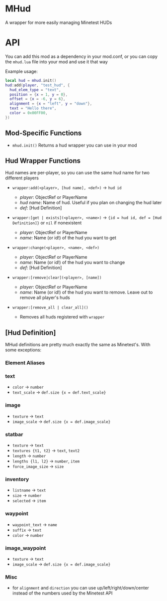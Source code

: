 # MHud
A wrapper for more easily managing Minetest HUDs

# API
You can add this mod as a dependency in your mod.conf, or you can copy the `mhud.lua` file into your mod and use it that way

Example usage:
```lua
local hud = mhud.init()
hud:add(player, "test_hud", {
  hud_elem_type = "text",
  position = {x = 1, y = 0},
  offset = {x = -6, y = 6},
  alignment = {x = "left", y = "down"},
  text = "Hello there",
  color = 0x00FF00,
})
```

## Mod-Specific Functions

* `mhud.init()`
  Returns a hud wrapper you can use in your mod

## Hud Wrapper Functions

Hud names are per-player, so you can use the same hud name for two different players

* `wrapper:add(<player>, [hud name], <def>)` -> `hud id`
  * *player*: ObjectRef or PlayerName
  * *hud name*: Name of hud. Useful if you plan on changing the hud later
  * *def*: [Hud Definition]

* `wrapper:[get | exists](<player>, <name>)` -> `{id = hud id, def = [Hud Definition]}` or `nil` if nonexistent
  * *player*: ObjectRef or PlayerName
  * *name*: Name (or id!) of the hud you want to get

* `wrapper:change(<player>, <name>, <def>)`
  * *player*: ObjectRef or PlayerName
  * *name*: Name (or id!) of the hud you want to change
  * *def*: [Hud Definition]

* `wrapper:[remove|clear](<player>, [name])`
  * *player*: ObjectRef or PlayerName
  * *name*: Name (or id!) of the hud you want to remove. Leave out to remove all player's huds

* `wrapper:[remove_all | clear_all]()`
  * Removes all huds registered with `wrapper`

## [Hud Definition]
MHud definitions are pretty much exactly the same as Minetest's. With some exceptions:

### **Element Aliases**
### text
  * `color` -> `number`
  * `text_scale` -> `def.size {x = def.text_scale}`
### image
  * `texture` -> `text`
  * `image_scale` -> `def.size {x = def.image_scale}`
### statbar
  * `texture` -> `text`
  * `textures {t1, t2}` -> `text`, `text2`
  * `length` -> `number`
  * `lengths {l1, l2}` -> `number`, `item`
  * `force_image_size` -> `size`
### inventory
  * `listname` -> `text`
  * `size` -> `number`
  * `selected` -> `item`
### waypoint
  * `waypoint_text` -> `name`
  * `suffix` -> `text`
  * `color` -> `number`
### image_waypoint
  * `texture` -> `text`
  * `image_scale` -> `def.size {x = def.image_scale}`

### **Misc**

* for `alignment` and `direction` you can use up/left/right/down/center instead of the numbers used by the Minetest API
